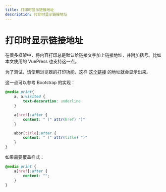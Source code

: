 ```yaml
---
title: 打印时显示链接地址
description: 打印时显示链接地址
---
```


# 打印时显示链接地址

在很多框架中，将内容打印总是默认给链接文字加上链接地址，并附加括号。比如本文使用的 VuePress 也支持这一点。

为了测试，请使用浏览器的打印功能，这样 [这个链接](https://blog.alexsun.top/) 的地址就会显示出来。

这一点可以参考 Bootstrap 的实现：

```css
@media print{
    a, a:visited {
        text-decoration: underline
    }

    a[href]:after {
        content: " (" attr(href) ")"
    }

    abbr[title]:after {
        content: " (" attr(title) ")"
    }
}
```

如果需要覆盖样式：

```css
@media print {
    a[href]:after {
        content: "";
    }
}
```
